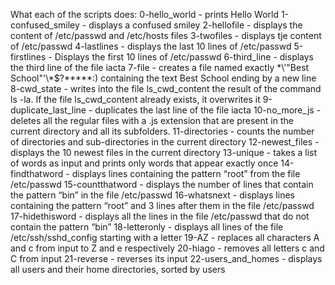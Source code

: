 What each of the scripts does:
0-hello_world - prints Hello World
1-confused_smiley - displays a confused smiley
2-hellofile - displays the content of /etc/passwd and /etc/hosts files
3-twofiles - displays tje content of /etc/passwd
4-lastlines - displays the last 10 lines of /etc/passwd
5-firstlines - Displays the first 10 lines of /etc/passwd
6-third_line - displays the third line of the file iacta
7-file - creates a file named exactly \*\\'"Best School"\'\\*$\?\*\*\*\*\*:) containing the text Best School ending by a new line
8-cwd_state - writes into the file ls_cwd_content the result of the command ls -la. If the file ls_cwd_content already exists, it overwrites it
9-duplicate_last_line - duplicates the last line of the file iacta
10-no_more_js - deletes all the regular files with a .js extension that are present in the current directory and all its subfolders.
11-directories - counts the number of directories and sub-directories in the current directory
12-newest_files - displays the 10 newest files in the current directory
13-unique - takes a list of words as input and prints only words that appear exactly once
14-findthatword - displays lines containing the pattern “root” from the file /etc/passwd
15-countthatword - displays the number of lines that contain the pattern “bin” in the file /etc/passwd
16-whatsnext - displays lines containing the pattern “root” and 3 lines after them in the file /etc/passwd
17-hidethisword - displays all the lines in the file /etc/passwd that do not contain the pattern “bin”
18-letteronly - displays all lines of the file /etc/ssh/sshd_config starting with a letter
19-AZ - replaces all characters A and c from input to Z and e respectively
20-hiago - removes all letters c and C from input
21-reverse - reverses its input
22-users_and_homes - displays all users and their home directories, sorted by users